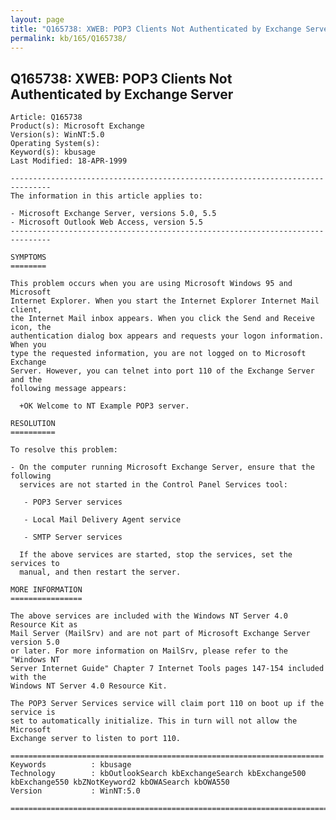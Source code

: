 ```yaml
---
layout: page
title: "Q165738: XWEB: POP3 Clients Not Authenticated by Exchange Server"
permalink: kb/165/Q165738/
---
```


## Q165738: XWEB: POP3 Clients Not Authenticated by Exchange Server

	Article: Q165738
	Product(s): Microsoft Exchange
	Version(s): WinNT:5.0
	Operating System(s): 
	Keyword(s): kbusage
	Last Modified: 18-APR-1999
	
	-------------------------------------------------------------------------------
	The information in this article applies to:
	
	- Microsoft Exchange Server, versions 5.0, 5.5 
	- Microsoft Outlook Web Access, version 5.5 
	-------------------------------------------------------------------------------
	
	SYMPTOMS
	========
	
	This problem occurs when you are using Microsoft Windows 95 and Microsoft
	Internet Explorer. When you start the Internet Explorer Internet Mail client,
	the Internet Mail inbox appears. When you click the Send and Receive icon, the
	authentication dialog box appears and requests your logon information. When you
	type the requested information, you are not logged on to Microsoft Exchange
	Server. However, you can telnet into port 110 of the Exchange Server and the
	following message appears:
	
	  +OK Welcome to NT Example POP3 server.
	
	RESOLUTION
	==========
	
	To resolve this problem:
	
	- On the computer running Microsoft Exchange Server, ensure that the following
	  services are not started in the Control Panel Services tool:
	
	   - POP3 Server services
	
	   - Local Mail Delivery Agent service
	
	   - SMTP Server services
	
	  If the above services are started, stop the services, set the services to
	  manual, and then restart the server.
	
	MORE INFORMATION
	================
	
	The above services are included with the Windows NT Server 4.0 Resource Kit as
	Mail Server (MailSrv) and are not part of Microsoft Exchange Server version 5.0
	or later. For more information on MailSrv, please refer to the "Windows NT
	Server Internet Guide" Chapter 7 Internet Tools pages 147-154 included with the
	Windows NT Server 4.0 Resource Kit.
	
	The POP3 Server Services service will claim port 110 on boot up if the service is
	set to automatically initialize. This in turn will not allow the Microsoft
	Exchange server to listen to port 110.
	
	======================================================================
	Keywords          : kbusage 
	Technology        : kbOutlookSearch kbExchangeSearch kbExchange500 kbExchange550 kbZNotKeyword2 kbOWASearch kbOWA550
	Version           : WinNT:5.0
	
	=============================================================================
	
